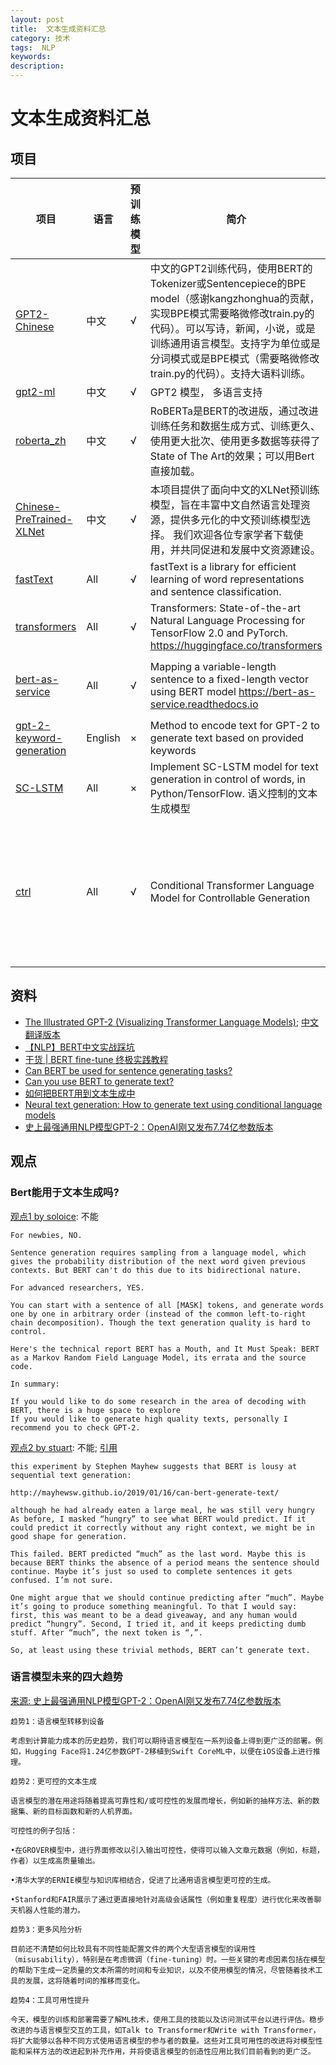 ```yaml
---
layout: post
title:  文本生成资料汇总
category: 技术
tags:  NLP
keywords: 
description: 
---
```


# 文本生成资料汇总

## 项目

| 项目 | 语言 | 预训练模型 | 简介 | 相关资料 |
| ---- | ---- | ---- | ---- | ---- |
| [GPT2-Chinese](https://github.com/Morizeyao/GPT2-Chinese) | 中文 | √ | 中文的GPT2训练代码，使用BERT的Tokenizer或Sentencepiece的BPE model（感谢kangzhonghua的贡献，实现BPE模式需要略微修改train.py的代码）。可以写诗，新闻，小说，或是训练通用语言模型。支持字为单位或是分词模式或是BPE模式（需要略微修改train.py的代码）。支持大语料训练。 | |
| [gpt2-ml](https://github.com/imcaspar/gpt2-ml) | 中文 | √ | GPT2 模型， 多语言支持 | |
| [roberta_zh](https://github.com/brightmart/roberta_zh) | 中文 | √ | RoBERTa是BERT的改进版，通过改进训练任务和数据生成方式、训练更久、使用更大批次、使用更多数据等获得了State of The Art的效果；可以用Bert直接加载。| |
| [Chinese-PreTrained-XLNet](https://github.com/ymcui/Chinese-PreTrained-XLNet) | 中文 | √ |  本项目提供了面向中文的XLNet预训练模型，旨在丰富中文自然语言处理资源，提供多元化的中文预训练模型选择。 我们欢迎各位专家学者下载使用，并共同促进和发展中文资源建设。| |
| [fastText](https://github.com/facebookresearch/fastText) | All | √ | fastText is a library for efficient learning of word representations and sentence classification. | |
| [transformers](https://github.com/huggingface/transformers) | All | √ | Transformers: State-of-the-art Natural Language Processing for TensorFlow 2.0 and PyTorch. https://huggingface.co/transformers | |
| [bert-as-service](https://github.com/hanxiao/bert-as-service) | All | √ | Mapping a variable-length sentence to a fixed-length vector using BERT model https://bert-as-service.readthedocs.io | [两行代码玩转Google BERT句向量词向量](https://zhuanlan.zhihu.com/p/50582974), |
| [gpt-2-keyword-generation](https://github.com/minimaxir/gpt-2-keyword-generation) | English | × | Method to encode text for GPT-2 to generate text based on provided keywords | |
| [SC-LSTM](https://github.com/hit-computer/SC-LSTM) | All | × | Implement SC-LSTM model for text generation in control of words, in Python/TensorFlow. 语义控制的文本生成模型 | [github:char-rnn-tf](https://github.com/hit-computer/char-rnn-tf), |
| [ctrl](https://github.com/salesforce/ctrl) | All | √ | Conditional Transformer Language Model for Controllable Generation | [paper: CTRL: A Conditional Transformer Language Model for Controllable Generation](https://arxiv.org/abs/1909.05858), [这年头，AI都懂得编故事了](https://wwww.huxiu.com/article/317781.html) |


## 资料
- [The Illustrated GPT-2 (Visualizing Transformer Language Models)](https://jalammar.github.io/illustrated-gpt2/); [中文翻译版本]()
- [【NLP】BERT中文实战踩坑](https://zhuanlan.zhihu.com/p/51762599)
- [干货 | BERT fine-tune 终极实践教程](https://www.jianshu.com/p/aa2eff7ec5c1)
- [Can BERT be used for sentence generating tasks?](https://ai.stackexchange.com/questions/9141/can-bert-be-used-for-sentence-generating-tasks?newreg=cb71453e03834173ae5c80e0c5504d7c)
- [Can you use BERT to generate text?](http://mayhewsw.github.io/2019/01/16/can-bert-generate-text/)
- [如何把BERT用到文本生成中](https://www.nowcoder.com/discuss/196954)
- [Neural text generation: How to generate text using conditional language models](https://medium.com/phrasee/neural-text-generation-generating-text-using-conditional-language-models-a37b69c7cd4b)
- [史上最强通用NLP模型GPT-2：OpenAI刚又发布7.74亿参数版本](http://blog.itpub.net/29829936/viewspace-2654536/)


## 观点

### Bert能用于文本生成吗?

[观点1 by soloice](https://ai.stackexchange.com/a/10628/31405): 不能

```
For newbies, NO.

Sentence generation requires sampling from a language model, which gives the probability distribution of the next word given previous contexts. But BERT can't do this due to its bidirectional nature.

For advanced researchers, YES.

You can start with a sentence of all [MASK] tokens, and generate words one by one in arbitrary order (instead of the common left-to-right chain decomposition). Though the text generation quality is hard to control.

Here's the technical report BERT has a Mouth, and It Must Speak: BERT as a Markov Random Field Language Model, its errata and the source code.

In summary:

If you would like to do some research in the area of decoding with BERT, there is a huge space to explore
If you would like to generate high quality texts, personally I recommend you to check GPT-2.
```

[观点2 by stuart](https://ai.stackexchange.com/a/11429/31405): 不能; [引用](http://mayhewsw.github.io/2019/01/16/can-bert-generate-text/)

```
this experiment by Stephen Mayhew suggests that BERT is lousy at sequential text generation:

http://mayhewsw.github.io/2019/01/16/can-bert-generate-text/

although he had already eaten a large meal, he was still very hungry
As before, I masked “hungry” to see what BERT would predict. If it could predict it correctly without any right context, we might be in good shape for generation.

This failed. BERT predicted “much” as the last word. Maybe this is because BERT thinks the absence of a period means the sentence should continue. Maybe it’s just so used to complete sentences it gets confused. I’m not sure.

One might argue that we should continue predicting after “much”. Maybe it’s going to produce something meaningful. To that I would say: first, this was meant to be a dead giveaway, and any human would predict “hungry”. Second, I tried it, and it keeps predicting dumb stuff. After “much”, the next token is “,”.

So, at least using these trivial methods, BERT can’t generate text.
```

### 语言模型未来的四大趋势

[来源: 史上最强通用NLP模型GPT-2：OpenAI刚又发布7.74亿参数版本](http://blog.itpub.net/29829936/viewspace-2654536/)

```
趋势1：语言模型转移到设备

考虑到计算能力成本的历史趋势，我们可以期待语言模型在一系列设备上得到更广泛的部署。例如，Hugging Face将1.24亿参数GPT-2移植到Swift CoreML中，以便在iOS设备上进行推理。

趋势2：更可控的文本生成

语言模型的潜在用途将随着提高可靠性和/或可控性的发展而增长，例如新的抽样方法、新的数据集、新的目标函数和新的人机界面。

可控性的例子包括：

•在GROVER模型中，进行界面修改以引入输出可控性，使得可以输入文章元数据（例如，标题，作者）以生成高质量输出。

•清华大学的ERNIE模型与知识库相结合，促进了比通用语言模型更可控的生成。

•Stanford和FAIR展示了通过更直接地针对高级会话属性（例如重复程度）进行优化来改善聊天机器人性能的潜力。

趋势3：更多风险分析

目前还不清楚如何比较具有不同性能配置文件的两个大型语言模型的误用性（misusability），特别是在考虑微调（fine-tuning）时。一些关键的考虑因素包括在模型的帮助下生成一定质量的文本所需的时间和专业知识，以及不使用模型的情况，尽管随着技术工具的发展，这将随着时间的推移而变化。

趋势4：工具可用性提升

今天，模型的训练和部署需要了解ML技术，使用工具的技能以及访问测试平台以进行评估。稳步改进的与语言模型交互的工具，如Talk to Transformer和Write with Transformer，将扩大能够以各种不同方式使用语言模型的参与者的数量。这些对工具可用性的改进将对模型性能和采样方法的改进起到补充作用，并将使语言模型的创造性应用比我们目前看到的更广泛。
```